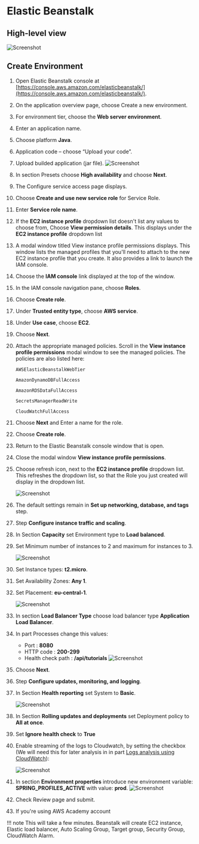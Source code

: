 # Elastic Beanstalk

High-level view
-------------------------
![Screenshot](../../img/dynamoDB_diagram_step_4_beanstalk.drawio.svg)

Create Environment
-------------------------
1. Open Elastic Beanstalk console at [https://console.aws.amazon.com/elasticbeanstalk/](https://console.aws.amazon.com/elasticbeanstalk/).
2. On the application overview page, choose Create a new environment.
3. For environment tier, choose the **Web server environment**.
4. Enter an application name.
5. Choose platform **Java**. 
6. Application code – choose “Upload your code”.
7. Upload builded application (jar file). 
![Screenshot](../../img/4_beanstalk_platform.PNG)
8. In section Presets choose **High availability** and choose **Next**.
9. The Configure service access page displays.
10. Choose **Create and use new service role** for Service Role.
11. Enter **Service role name**.
12. If the **EC2 instance profile** dropdown list doesn't list any values to choose from, 
	Choose **View permission details**. This displays under the **EC2 instance profile** dropdown list
13. A modal window titled View instance profile permissions displays. This window lists the managed profiles that you'll need to 
	attach to the new EC2 instance profile that you create. It also provides a link to launch the IAM console.
14. Choose the **IAM console** link displayed at the top of the window.
15. In the IAM console navigation pane, choose **Roles**.
16. Choose **Create role**.
17. Under **Trusted entity type**, choose **AWS service**.
18. Under **Use case**, choose **EC2**.
19. Choose **Next**.
20. Attach the appropriate managed policies. Scroll in the **View instance profile permissions** modal window to see the managed policies. 
	The policies are also listed here:
	
		AWSElasticBeanstalkWebTier

		AmazonDynamoDBFullAccess

		AmazonRDSDataFullAccess
		
		SecretsManagerReadWrite
		
		CloudWatchFullAccess		
		
21. Choose **Next** and Enter a name for the role.
22. Choose **Create role**.
23. Return to the Elastic Beanstalk console window that is open.
24. Close the modal window **View instance profile permissions**.
25. Choose refresh icon, next to the **EC2 instance profile** dropdown list.
	This refreshes the dropdown list, so that the Role you just created will display in the dropdown list.
	
	![Screenshot](../../img/beastalk_configure_service_access.png)

26. The default settings remain in  **Set up networking, database, and tags** step.
27. Step **Configure instance traffic and scaling**.
28. In Section **Capacity** set Environment type to **Load balanced**.
29. Set Minimum number of instances to 2 and maximum for instances to 3.

	![Screenshot](../../img/capacity_new.png)

30. Set Instance types: **t2.micro**.
31. Set Availability Zones: **Any 1**.
32. Set Placement: **eu-central-1**.

	![Screenshot](../../img/beanstalk_instance_types.png)
	
33. In section **Load Balancer Type** choose load balancer type **Application Load Balancer**.
34. In part Processes change this values:
	- Port      : **8080**
	- HTTP code : **200-299**
	- Health check path : **/api/tutorials**
![Screenshot](../../img/processes.png)	

35. Choose **Next**.
36. Step **Configure updates, monitoring, and logging**.
37. In Section **Health reporting** set System to **Basic**.

	![Screenshot](../../img/beanstalk_health2.png)	

38. In Section **Rolling updates and deployments** set Deployment policy to **All at once**.
39. Set **Ignore health check** to **True**
40. Enable streaming of the logs to Cloudwatch, by setting the checkbox 
	(We will need this for later analysis in in part [Logs analysis using CloudWatch](../part6/#build-client)):
	
	![Screenshot](../../img/18_Cloudwatch.png)
	
41. In section **Environment properties** introduce new environment variable: **SPRING_PROFILES_ACTIVE** with value: **prod**.
		![Screenshot](../../img/17_Env_var.PNG)		

42. Check Review page and submit.
43. If you're using AWS Academy account


!!! note
	This will take a few minutes. Beanstalk will create EC2 instance, Elastic load balancer, 
	Auto Scaling Group, Target group, Security Group, CloudWatch Alarm.	